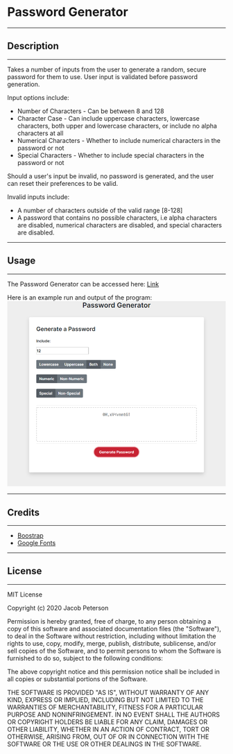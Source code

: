 # Password Generator

----------------------------------------------------------
## Description
----------------------------------------------------------

Takes a number of inputs from the user to generate a random, secure password for them to use. User input is validated before password generation.

Input options include:
* Number of Characters - Can be between 8 and 128
* Character Case - Can include uppercase characters, lowercase characters, both upper and lowercase characters, or include no alpha characters at all
* Numerical Characters - Whether to include numerical characters in the password or not
* Special Characters - Whether to include special characters in the password or not

Should a user's input be invalid, no password is generated, and the user can reset their preferences to be valid.

Invalid inputs include:
* A number of characters outside of the valid range [8-128]
* A password that contains no possible characters, i.e alpha characters are disabled, numerical characters are disabled, and special characters are disabled.

----------------------------------------------------------
## Usage
----------------------------------------------------------

The Password Generator can be accessed here: [Link](https://bounty556.github.io/PasswordGenerator/)

Here is an example run and output of the program:
![Example](./assets/example.png)

----------------------------------------------------------
## Credits
----------------------------------------------------------

* [Boostrap](https://getbootstrap.com/)
* [Google Fonts](https://fonts.google.com/)

----------------------------------------------------------
## License
----------------------------------------------------------

MIT License

Copyright (c) 2020 Jacob Peterson

Permission is hereby granted, free of charge, to any person obtaining a copy
of this software and associated documentation files (the "Software"), to deal
in the Software without restriction, including without limitation the rights
to use, copy, modify, merge, publish, distribute, sublicense, and/or sell
copies of the Software, and to permit persons to whom the Software is
furnished to do so, subject to the following conditions:

The above copyright notice and this permission notice shall be included in all
copies or substantial portions of the Software.

THE SOFTWARE IS PROVIDED "AS IS", WITHOUT WARRANTY OF ANY KIND, EXPRESS OR
IMPLIED, INCLUDING BUT NOT LIMITED TO THE WARRANTIES OF MERCHANTABILITY,
FITNESS FOR A PARTICULAR PURPOSE AND NONINFRINGEMENT. IN NO EVENT SHALL THE
AUTHORS OR COPYRIGHT HOLDERS BE LIABLE FOR ANY CLAIM, DAMAGES OR OTHER
LIABILITY, WHETHER IN AN ACTION OF CONTRACT, TORT OR OTHERWISE, ARISING FROM,
OUT OF OR IN CONNECTION WITH THE SOFTWARE OR THE USE OR OTHER DEALINGS IN THE
SOFTWARE.
